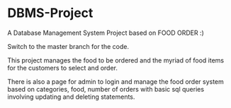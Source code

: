 # DBMS-Project

A Database Management System Project based on FOOD ORDER :)

Switch to the master branch for the code.

This project manages the food to be ordered and the myriad of food items for the customers to select and order.

There is also a page for admin to login and manage the food order system based on categories, food, number of orders with basic sql queries involving updating and deleting statements.
